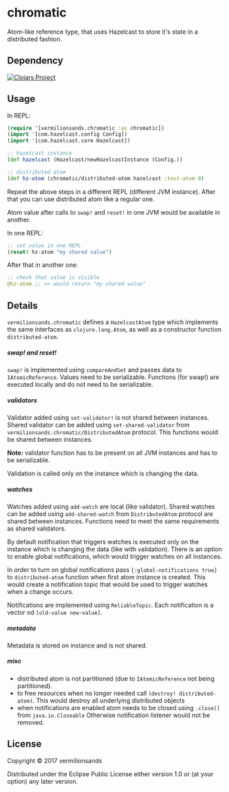 # chromatic

Atom-like reference type, that uses Hazelcast to store it's state in a distributed fashion. 

## Dependency

[![Clojars Project](https://img.shields.io/clojars/v/vermilionsands/chromatic.svg)](https://clojars.org/vermilionsands/chromatic)

## Usage

In REPL:
```clj
(require '[vermilionsands.chromatic :as chromatic])
(import '[com.hazelcast.config Config])
(import '[com.hazelcast.core Hazelcast])

;; hazelcast instance
(def hazelcast (Hazelcast/newHazelcastInstance (Config.))

;; distributed atom
(def hz-atom (chromatic/distributed-atom hazelcast :test-atom 0)
```

Repeat the above steps in a different REPL (different JVM instance). After that you can use distributed atom like a regular one.  

Atom value after calls to `swap!` and `reset!` in one JVM would be available in another.

In one REPL:
```clj
;; set value in one REPL
(reset! hz-atom "my shared value")
```

After that in another one:
```clj
;; check that value is visible
@hz-atom ;; => would return "my shared value"
```

## Details

`vermilionsands.chromatic` defines a `HazelcastAtom` type which implements the same interfaces as `clojure.lang.Atom`, as well as a constructor function `distributed-atom`.
 
##### swap! and reset!

`swap!` is implemented using `compareAndSet` and passes data to `IAtomicReference`. Values need to be serializable.
Functions (for swap!) are executed locally and do not need to be serializable.

##### validators

Validator added using `set-validator!` is not shared between instances. Shared validator can be added using 
`set-shared-validator` from `vermilionsands.chromatic/DistributedAtom` protocol. This functions would be 
shared between instances.
  
**Note:** validator function has to be present on all JVM instances and has to be serializable.
    
Validation is called only on the instance which is changing the data.
 
##### watches
 
Watches added using `add-watch` are local (like validator). Shared watches can be added using `add-shared-watch` 
from `DistributedAtom` protocol are shared between instances. Functions need to meet the same requirements as shared validators.
  
By default notification that triggers watches is executed only on the instance which is changing the data (like with validation). 
There is an option to enable global notifications, which would trigger watches on all instances.
 
In order to turn on global notifications pass `{:global-notifications true}` to `distributed-atom` function when first atom instance is created.
This would create a notification topic that would be used to trigger watches when a change occurs.

Notifications are implemented using `ReliableTopic`. Each notification is a vector od `[old-value new-value]`.  
 
##### metadata

Metadata is stored on instance and is not shared.

##### misc
  
* distributed atom is not partitioned (due to `IAtomicReference` not being partitioned).
* to free resources when no longer needed call `(destroy! distributed-atom)`. This would destroy all underlying distributed objects
* when notifications are enabled atom needs to be closed using `.close()` from `java.io.Closeable`
  Otherwise notification listener would not be removed. 
 

## License

Copyright © 2017 vermilionsands

Distributed under the Eclipse Public License either version 1.0 or (at
your option) any later version.
